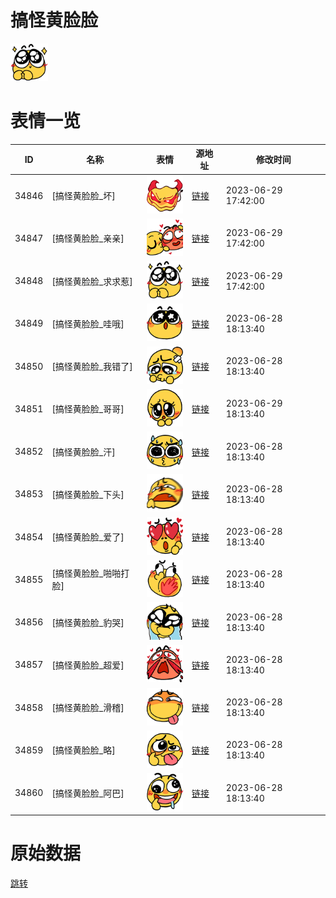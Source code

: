 # 搞怪黄脸脸

<img src="./cover.png" height="60" alt="cover" />

# 表情一览

|ID|名称|表情|源地址|修改时间|
|----|----|----|----|----|
|34846|[搞怪黄脸脸_坏]|<img src="./pic/034846_%5B搞怪黄脸脸_坏%5D.png" height="60" alt="坏"/>|[链接](https://i0.hdslb.com/bfs/garb/bd6f5a4189d1b54ead0947221b805d25b7ba5135.png)|2023-06-29 17:42:00|
|34847|[搞怪黄脸脸_亲亲]|<img src="./pic/034847_%5B搞怪黄脸脸_亲亲%5D.png" height="60" alt="亲亲"/>|[链接](https://i0.hdslb.com/bfs/garb/434eac4725f270bd7c65cfb60b563111c9a0cb44.png)|2023-06-29 17:42:00|
|34848|[搞怪黄脸脸_求求惹]|<img src="./pic/034848_%5B搞怪黄脸脸_求求惹%5D.png" height="60" alt="求求惹"/>|[链接](https://i0.hdslb.com/bfs/garb/0fcaf6dc1aecf7448da623d4a86b305af5c344a7.png)|2023-06-29 17:42:00|
|34849|[搞怪黄脸脸_哇哦]|<img src="./pic/034849_%5B搞怪黄脸脸_哇哦%5D.png" height="60" alt="哇哦"/>|[链接](https://i0.hdslb.com/bfs/garb/d67323477ee0dc8980d9595960ca6812ecb36818.png)|2023-06-28 18:13:40|
|34850|[搞怪黄脸脸_我错了]|<img src="./pic/034850_%5B搞怪黄脸脸_我错了%5D.png" height="60" alt="我错了"/>|[链接](https://i0.hdslb.com/bfs/garb/c5a6c58775711917989787c0f10fca550c2c997a.png)|2023-06-28 18:13:40|
|34851|[搞怪黄脸脸_哥哥]|<img src="./pic/034851_%5B搞怪黄脸脸_哥哥%5D.png" height="60" alt="哥哥"/>|[链接](https://i0.hdslb.com/bfs/garb/5b9a2a83b021581b95ca2fa2c92609b05fe7da85.png)|2023-06-29 18:13:40|
|34852|[搞怪黄脸脸_汗]|<img src="./pic/034852_%5B搞怪黄脸脸_汗%5D.png" height="60" alt="汗"/>|[链接](https://i0.hdslb.com/bfs/garb/853d7704484a760cd27a54d4abcad578bbbdf180.png)|2023-06-28 18:13:40|
|34853|[搞怪黄脸脸_下头]|<img src="./pic/034853_%5B搞怪黄脸脸_下头%5D.png" height="60" alt="下头"/>|[链接](https://i0.hdslb.com/bfs/garb/ad8074633d04e8e233adc9a1ff8f45a0a9d16df8.png)|2023-06-28 18:13:40|
|34854|[搞怪黄脸脸_爱了]|<img src="./pic/034854_%5B搞怪黄脸脸_爱了%5D.png" height="60" alt="爱了"/>|[链接](https://i0.hdslb.com/bfs/garb/ff47079a159969eb97de5fab74ecd2d53560c44d.png)|2023-06-28 18:13:40|
|34855|[搞怪黄脸脸_啪啪打脸]|<img src="./pic/034855_%5B搞怪黄脸脸_啪啪打脸%5D.png" height="60" alt="啪啪打脸"/>|[链接](https://i0.hdslb.com/bfs/garb/a1ad4e88ecf9c8efc01b5eaccf63f7792fc8e346.png)|2023-06-28 18:13:40|
|34856|[搞怪黄脸脸_豹哭]|<img src="./pic/034856_%5B搞怪黄脸脸_豹哭%5D.png" height="60" alt="豹哭"/>|[链接](https://i0.hdslb.com/bfs/garb/447d05e8f1a706aca141fd536579dd81519cc90d.png)|2023-06-28 18:13:40|
|34857|[搞怪黄脸脸_超爱]|<img src="./pic/034857_%5B搞怪黄脸脸_超爱%5D.png" height="60" alt="超爱"/>|[链接](https://i0.hdslb.com/bfs/garb/5ffb1ad32837a72f8e9e4c205ca37c839828aa9f.png)|2023-06-28 18:13:40|
|34858|[搞怪黄脸脸_滑稽]|<img src="./pic/034858_%5B搞怪黄脸脸_滑稽%5D.png" height="60" alt="滑稽"/>|[链接](https://i0.hdslb.com/bfs/garb/ae1dbc1694d5ab161e8f1a77810a9e22b7f77cd2.png)|2023-06-28 18:13:40|
|34859|[搞怪黄脸脸_略]|<img src="./pic/034859_%5B搞怪黄脸脸_略%5D.png" height="60" alt="略"/>|[链接](https://i0.hdslb.com/bfs/garb/baac03fa52e11e204ba51c95ae5c62fabc306afe.png)|2023-06-28 18:13:40|
|34860|[搞怪黄脸脸_阿巴]|<img src="./pic/034860_%5B搞怪黄脸脸_阿巴%5D.png" height="60" alt="阿巴"/>|[链接](https://i0.hdslb.com/bfs/garb/9393dcac8780706d775512764d48d5284a76d35b.png)|2023-06-28 18:13:40|

# 原始数据

[跳转](./raw.json)

